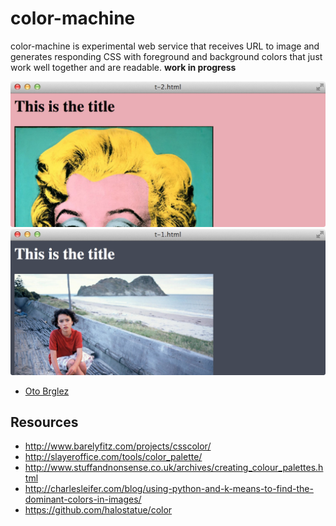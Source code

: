 # color-machine

color-machine is experimental web service that receives URL to image and generates responding CSS with
foreground and background colors that just work well together and are readable. **work in progress**

![doc/01.png](doc/01.png)
![doc/02.png](doc/02.png)


- [Oto Brglez](https://github.com/otobrglez)

## Resources

- http://www.barelyfitz.com/projects/csscolor/
- http://slayeroffice.com/tools/color_palette/
- http://www.stuffandnonsense.co.uk/archives/creating_colour_palettes.html
- http://charlesleifer.com/blog/using-python-and-k-means-to-find-the-dominant-colors-in-images/
- https://github.com/halostatue/color
